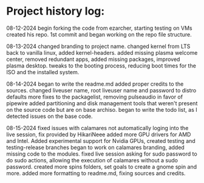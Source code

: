 # Project history log:
08-12-2024
begin forking the code from ezarcher, starting testing on VMs
created his repo. 1st commit and began working on the repo file structure.


08-13-2024
changed branding to project name. changed kernel from LTS back to vanilla linux, added kernel-headers. 
added missing plasma welcome center, removed redundant apps, added missing packages, improved plasma desktop. 
tweaks to the booting process, reducing boot times for the ISO and the installed system.

08-14-2024
began to write the readme.md
added proper credits to the sources.
changed liveuser name, root liveuser name and password to distro defaults
more fixes to the packagelist, removing pulseaudio in favor of pipewire
added partitioning and disk management tools that weren't present on the source code but are on base archiso.
began to write the todo list, as I detected issues on the base code.

08-15-2024
fixed issues with calamares not automatically loging into the live session, fix provided by HikariNeee
added more GPU drivers for AMD and Intel. Added experimental support for Nvidia GPUs, created testing and testing-release branches
began to work on calamares branding, added missing code to the modules.
fixed live session asking for sudo password to do sudo actions, allowing the execution of calamares without a sudo password.
created more spins folders, set goals to create a gnome spin and more.
added more formatting to readme.md, fixing sources and credits.
